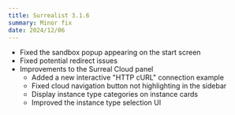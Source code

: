 ```yaml
---
title: Surrealist 3.1.6
summary: Minor fix
date: 2024/12/06
---
```


- Fixed the sandbox popup appearing on the start screen
- Fixed potential redirect issues
- Improvements to the Surreal Cloud panel
	- Added a new interactive "HTTP cURL" connection example
	- Fixed cloud navigation button not highlighting in the sidebar
	- Display instance type categories on instance cards
	- Improved the instance type selection UI